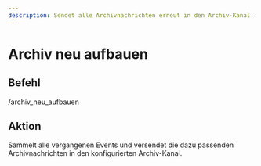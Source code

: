 ```yaml
---
description: Sendet alle Archivnachrichten erneut in den Archiv-Kanal.
---
```


# Archiv neu aufbauen

## Befehl

/archiv\_neu\_aufbauen

## Aktion

Sammelt alle vergangenen Events und versendet die dazu passenden Archivnachrichten in den konfigurierten Archiv-Kanal.
